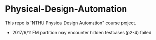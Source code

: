 # Physical-Design-Automation
This repo is "NTHU Physical Design Automation" course project.
- 2017/6/11 FM partition may encounter hidden testcases (p2-4) failed
